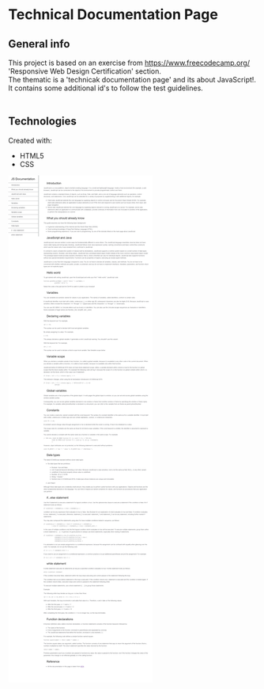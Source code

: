 # Technical Documentation Page

## General info
This project is based on an exercise from https://www.freecodecamp.org/ 'Responsive Web Design Certification' section. <br>
The thematic is a 'technicak documentation page' and its about JavaScript!. <br>
It contains some additional id's to follow the test guidelines. <br>
<br>


## Technologies
Created with:
* HTML5
* CSS

<img src="https://github.com/loveisgala/Technical-Documentation-Page/blob/master/images/Capture.png?raw=true" alt="screenshot">
